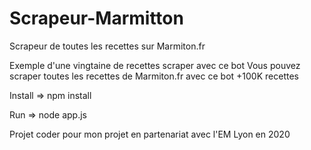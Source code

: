 # Scrapeur-Marmitton
Scrapeur de toutes les recettes sur Marmiton.fr

Exemple d'une vingtaine de recettes scraper avec ce bot 
Vous pouvez scraper toutes les recettes de Marmiton.fr avec ce bot +100K recettes

Install    => npm install


Run        => node app.js

Projet coder pour mon projet en partenariat avec l'EM Lyon en 2020

